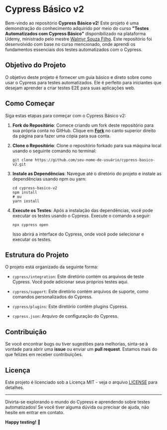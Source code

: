 # Cypress Básico v2

Bem-vindo ao repositório **Cypress Básico v2**! Este projeto é uma demonstração do conhecimento adquirido por meio do curso **"Testes Automatizados com Cypress Básico"** disponibilizado na plataforma Udemy, ministrado pelo mestre [Walmyr Souza Filho](https://www.udemy.com/user/walmyr/). Este repositório foi desenvolvido com base no curso mencionado, onde aprendi os fundamentos essenciais dos testes automatizados com o Cypress.

## Objetivo do Projeto

O objetivo deste projeto é fornecer um guia básico e direto sobre como usar o Cypress para testes automatizados. Ele é perfeito para iniciantes que desejam aprender a criar testes E2E para suas aplicações web.

## Como Começar

Siga estas etapas para começar com o Cypress Básico v2:

1. **Fork do Repositório**: Comece criando um fork deste repositório para sua própria conta no GitHub. Clique em [**Fork**](https://github.com/wlsf82/cypress-basico-v2/fork) no canto superior direito da página para fazer uma cópia para sua conta.

2. **Clone o Repositório**: Clone o repositório forkado para sua máquina local usando o seguinte comando no terminal:

   ```
   git clone https://github.com/seu-nome-de-usuário/cypress-basico-v2.git
   ```

3. **Instale as Dependências**: Navegue até o diretório do projeto e instale as dependências usando npm ou yarn:

   ```
   cd cypress-basico-v2
   npm install
   # ou
   yarn install
   ```

4. **Execute os Testes**: Após a instalação das dependências, você pode executar os testes usando o Cypress. Execute o comando a seguir:

   ```
   npx cypress open
   ```

   Isso abrirá a interface do Cypress, onde você pode selecionar e executar os testes.

## Estrutura do Projeto

O projeto está organizado da seguinte forma:

- `cypress/integration`: Este diretório contém os arquivos de teste Cypress. Você pode adicionar seus próprios testes aqui.

- `cypress/support`: Este diretório contém arquivos de suporte, como comandos personalizados do Cypress.

- `cypress/plugins`: Este diretório contém plugins Cypress.

- `cypress.json`: Arquivo de configuração do Cypress.

## Contribuição

Se você encontrar bugs ou tiver sugestões para melhorias, sinta-se à vontade para abrir uma **issue** ou enviar um **pull request**. Estamos mais do que felizes em receber contribuições.

## Licença

Este projeto é licenciado sob a Licença MIT - veja o arquivo [LICENSE](LICENSE) para detalhes.

---

Divirta-se explorando o mundo do Cypress e aprendendo sobre testes automatizados! Se você tiver alguma dúvida ou precisar de ajuda, não hesite em entrar em contato.

**Happy testing!** 🚀
